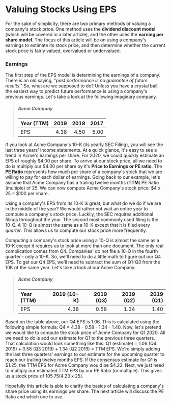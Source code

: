 # Valuing Stocks Using EPS
For the sake of simplicity, there are two primary methods of valuing a company's stock price. One method uses the **dividend discount model** (which will be covered in a later article), and the other uses the **earning per share model**. The focus of this article will be on using a company's earnings to estimate its stock price, and then determine whether the current stock price is fairly valued, overvalued or undervalued.  

### Earnings
The first step of the EPS model is determining the earnings of a company. There is an old saying, "_past performance is no guarantee of future results_." So, what are we supposed to do? Unless you have a crystal ball, the easiest way to predict future performance is using a company's previous earnings. Let's take a look at the following imaginary company.  

>##### Acme Company
>|Year (TTM) | 2019  | 2018  | 2017  |
>|:---       |   ---:|   ---:|   ---:|
>|EPS        |  4.38 |  4.50 |  5.00 |

If you look at Acme Company's 10-K (its yearly SEC Filing), you will see the last three years' income statements. At a quick glance, it's easy to see a trend in Acme's earnings per share. For 2020, we could quickly estimate an EPS of roughly $4.00 per share. To arrive at our stock price, all we need to do is multiply our $4.00 per share by it's **Price to Earnings or PE ratio**. The **PE Ratio** represents how much per share of a company's stock that we are willing to pay for each dollar of earnings. Going back to our example, let's assume that Acme Company has a trailing twelve months (**TTM**) PE Ratio (multiple) of 25. We can now compute Acme Company's stock price: $4 x 25 = $100 per share.  

Using a company's EPS from its 10-K is great, but what do we do if we are in the middle of the year? We would rather not wait an entire year to compute a company's stock price. Luckily, the SEC requires additional filings throughout the year. The second most commonly used filing is the 10-Q. A 10-Q is almost the same as a 10-K except that it is filed every _quarter_. This allows us to compute our stock price more frequently.   

Computing a company's stock price using a 10-Q is almost the same as a 10-K except it requires us to look at more than one document. The only real complication comes from Q4. Companies' do not file a 10-Q in the fourth quarter - only a 10-K. So, we'll need to do a little math to figure out our Q4 EPS. To get our Q4 EPS, we'll need to subtract the sum of Q1-Q3 from the 10K of the same year. Let's take a look at our Acme Company.  

>##### Acme Company
>|Year (TTM) | 2019 (10-K)  | 2019 (Q3)  | 2019 (Q2)  | 2019 (Q1)  |
>|:---       |          ---:|        ---:|        ---:|        ---:|
>|EPS        |         4.38 |       0.58 |       1.34 |       1.40 |

Based on the table above, our Q4 EPS is 1.06. This is calculated using the following simple formula: Q4 = 4.38 - 0.58 - 1.34 - 1.40. Now, let's pretend we would like to compute the stock price of Acme Company for Q1 2020. All we need to do is add our estimate for Q1 to the previous three quarters. That calculation would look something like this: Q1 (estimate) + 1.06 (Q4 2019) + 0.58 (Q3 2019) + 1.34 (Q2 2019) = TTM EPS. We're simply adding the last three quarters' earnings to our estimate for the upcoming quarter to reach our trailing twelve months EPS. If the consensus estimate for Q1 is $1.25, the TTM EPS for Acme Company would be $4.23. Next, we just need to multiply our estimated TTM EPS by our PE Ratio (or multiple). This gives us a stock price of $105.75 ($4.23 x 25).  

Hopefully this article is able to clarify the basics of calculating a company's share price using its earnings per share. The next article will discuss the PE Ratio and which one to use.  


